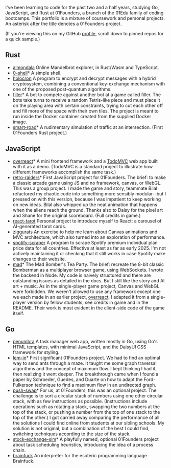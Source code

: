 I've been learning to code for the past two and a half years, studying Go, JavaScript, and Rust at 01Founders, a branch of the 01Edu family of coding bootcamps. This portfolio is a mixture of coursework and personal projects. An asterisk after the title denotes a 01Founders project.

(If you're viewing this on my GitHub [profile](https://github.com/pjtunstall), scroll down to pinned repos for a quick sample.)

## Rust

- [almondala](https://github.com/pjtunstall/almondala) Online Mandelbrot explorer, in Rust/Wasm and TypeScript.
- [0-shell](https://github.com/pjtunstall/0-shell)* A simple shell.
- [holocron](https://github.com/pjtunstall/holocron) A program to encrypt and decrypt messages with a hybrid cryptosystem, combining a conventional key-exchange mechanism with one of the proposed post-quantum algorithms.
- [filler](https://github.com/pjtunstall/filler)* A bot to compete against another bot at a game called filler. The bots take turns to receive a random Tetris-like piece and must place it on the playing area with certain constraints, trying to cut each other off and fill more of the space with their own tiles. The project is meant to run inside the Docker container created from the supplied Docker image.
- [smart-road](https://github.com/pjtunstall/smart-road)* A rudimentary simulation of traffic at an intersection. (First 01Founders Rust project.)

## JavaScript

- [overreact](https://github.com/pjtunstall/overreact)* A mini frontend framework and a [TodoMVC](https://todomvc.com/) web app built with it as a demo. (TodoMVC is a standard project to illustrate how different frameworks accomplish the same task.)
- [retro-raiders](https://github.com/pjtunstall/retro-raiders)* First JavaScript project for 01Founders. The brief: to make a classic arcade game using JS and no framework, canvas, or WebGL. This was a group project. I made the game and story, teammate Bilal refactored my chaotic code into something more sensibly modular--but I pressed on with this version, because I was impatient to keep working on new ideas. Bilal also whipped up the neat animation that happens when the aliens reach the ground. Thanks also to Daisy for the pixel art and Shane for the original scoreboard. (Full credits in game.)
- [react-tarot](https://github.com/pjtunstall/react-tarot) Personal project to introduce myself to React: a carousel of AI-generated tarot cards.
- [ziggurats](https://github.com/pjtunstall/ziggurats) An exercise to help me learn about Canvas animations and MVC architecture, which also turned into an exploration of performance.
- [spotify-scraper](https://github.com/pjtunstall/spotify-scraper) A program to scrape Spotify premium individual plan price data for all countries. Effective at least as far as early 2025. I'm not actively maintaining it or checking that it still works in case Spotify make changes to their website.
- [mad](https://github.com/pjtunstall/mad)* The Mad Bomber's Tea Party. The brief: recreate the 8-bit classic Bomberman as a multiplayer browser game, using WebSockets. I wrote the backend in Node. My code is naively structured and there are outstanding issues as detailed in the docs. But I still like the story and AI art + music. As in the single-player game project, Canvas and WebGL were forbidden. We weren't allowed to use any framework except one we each made in an earlier project, [overreact](https://github.com/pjtunstall/overreact). I adapted it from a single-player version by fellow students; see credits in game and in the README. Their work is most evident in the client-side code of the game itself.

## Go

- [penumbra](https://github.com/pjtunstall/penumbra) A task manager web app, written mostly in Go, using Go's HTML templates, with minimal JavaScript, and the DaisyUI CSS framework for styling.
- [lem-in](https://github.com/pjtunstall/lem-in)* First significant 01Founders project. We had to find an optimal way to send ants through a maze. It taught me some graph traversal algorithms and the concept of maximum flow. I kept thinking I had it, then realizing it went deeper. The breakthrough came when I found a paper by Schroeder, Guedes, and Duarte on how to adapt the Ford-Fulkerson technique to find a maximum flow in an undirected graph.
- [push-swap](https://github.com/pjtunstall/push-swap)* For us, at 01Founders, this was an optional project. The challenge is to sort a circular stack of numbers using one other circular stack, with as few instructions as possible. (Instructions include operations such as rotating a stack, swapping the two numbers at the top of the stack, or pushing a number from the top of one stack to the top of the other.) I got carried away comparing the performance of all the solutions I could find online from students at our sibling schools. My solution is not original, but a combination of the best I could find, switching techniques according to the size of the stack.
- [stock-exchange-sim](https://github.com/pjtunstall/stock-exchange-sim)* A playfully named, optional 01Founders project about task scheduling heuristics, introducing the idea of a process chain.
- [brainfuck](https://github.com/pjtunstall/brainfuck) An interpreter for the esoteric programming language Brainfuck.
